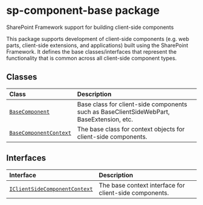 # sp-component-base package

SharePoint Framework support for building client-side components

This package supports development of client-side components (e.g. web parts, client-side extensions, and applications) built using the SharePoint Framework. It defines the base classes/interfaces that represent the functionality that is common across all client-side component types.


## Classes

| Class	   |  Description |
|:-------------|:---------------|
| [`BaseComponent`](./sp-component-base/class/basecomponent.md)     | Base class for client-side components such as BaseClientSideWebPart, BaseExtension, etc. |
| [`BaseComponentContext`](./sp-component-base/class/basecomponentcontext.md)     | The base class for context objects for client-side components. |



## Interfaces

| Interface	   |  Description |
|:-------------|:---------------|
| [`IClientSideComponentContext`](./sp-component-base/interface/iclientsidecomponentcontext.md)   | The base context interface for client-side components.  |






